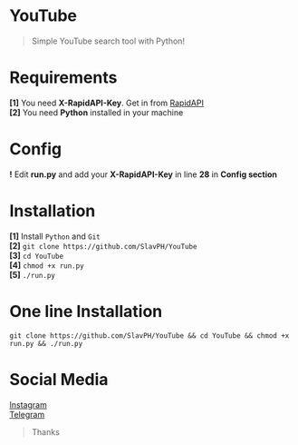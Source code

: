 # YouTube
>Simple YouTube search tool with Python!                                                  

# Requirements                      
**[1]** You need **X-RapidAPI-Key**. Get in from [RapidAPI](https://rapidapi.com)                                                              
**[2]** You need **Python** installed in your machine                             

# Config
**!** Edit **run.py** and add your **X-RapidAPI-Key** in line **28** in **Config section**                     

# Installation                                  
**[1]** Install `Python` and `Git`                                
**[2]** `git clone https://github.com/SlavPH/YouTube`                                             
**[3]** `cd YouTube`                                              
**[4]** `chmod +x run.py`                                     
**[5]** `./run.py`                  

# One line Installation
```
git clone https://github.com/SlavPH/YouTube && cd YouTube && chmod +x run.py && ./run.py
```

# Social Media
[Instagram](https://instagram.com/theslavph)                                                
[Telegram](https://telegram.me/theslavph)

> Thanks 
